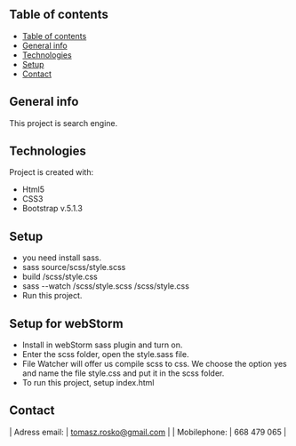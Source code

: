 ## Table of contents
- [Table of contents](#table-of-contents)
- [General info](#general-info)
- [Technologies](#technologies)
- [Setup](#setup)
- [Contact](#contact)


## General info

This project is search engine.
	
## Technologies
Project is created with:
* Html5
* CSS3
* Bootstrap v.5.1.3

## Setup
- you need install sass.
- sass source/scss/style.scss 
- build /scss/style.css
- sass --watch /scss/style.scss /scss/style.css
- Run this project.

 
	
## Setup for webStorm
- Install in webStorm sass plugin and turn on. 
- Enter the scss folder, open the style.sass file. 
- File Watcher will offer us compile scss to css. We choose the option yes and name the file style.css and put it in the scss folder. 
- To run this project, setup index.html

## Contact
| Adress email:     | tomasz.rosko@gmail.com |
| Mobilephone:      | 668 479 065            |


